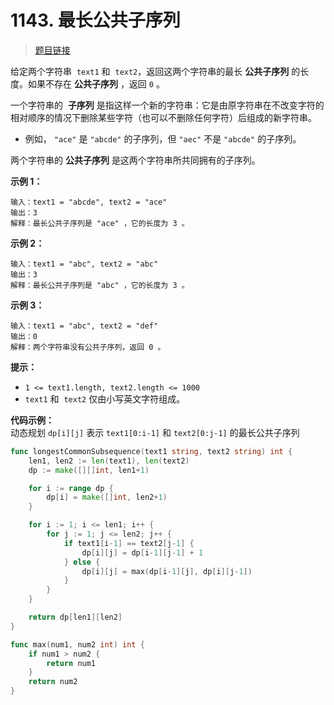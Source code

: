 <!-- markdownlint-disable -->
<!-- customize-tags:字符串,动态规划 -->

# 1143. 最长公共子序列

> [题目链接](https://leetcode.cn/problems/longest-common-subsequence/)

给定两个字符串  `text1` 和  `text2`，返回这两个字符串的最长 **公共子序列** 的长度。如果不存在 **公共子序列** ，返回 `0` 。

一个字符串的  **子序列** 是指这样一个新的字符串：它是由原字符串在不改变字符的相对顺序的情况下删除某些字符（也可以不删除任何字符）后组成的新字符串。

- 例如， `"ace"` 是 `"abcde"` 的子序列，但 `"aec"` 不是 `"abcde"` 的子序列。

两个字符串的 **公共子序列** 是这两个字符串所共同拥有的子序列。

**示例 1：**

```
输入：text1 = "abcde", text2 = "ace"
输出：3
解释：最长公共子序列是 "ace" ，它的长度为 3 。
```

**示例 2：**

```
输入：text1 = "abc", text2 = "abc"
输出：3
解释：最长公共子序列是 "abc" ，它的长度为 3 。
```

**示例 3：**

```
输入：text1 = "abc", text2 = "def"
输出：0
解释：两个字符串没有公共子序列，返回 0 。
```

**提示：**

- `1 <= text1.length, text2.length <= 1000`
- `text1` 和  `text2` 仅由小写英文字符组成。

<!-- markdownlint-restore -->
<!--------------------------------->
<!-- generate by new_leetcode.go -->

**代码示例：**  
动态规划 `dp[i][j]` 表示 `text1[0:i-1]` 和 `text2[0:j-1]` 的最长公共子序列

```go
func longestCommonSubsequence(text1 string, text2 string) int {
    len1, len2 := len(text1), len(text2)
    dp := make([][]int, len1+1)

    for i := range dp {
        dp[i] = make([]int, len2+1)
    }

    for i := 1; i <= len1; i++ {
        for j := 1; j <= len2; j++ {
            if text1[i-1] == text2[j-1] {
                dp[i][j] = dp[i-1][j-1] + 1
            } else {
                dp[i][j] = max(dp[i-1][j], dp[i][j-1])
            }
        }
    }

    return dp[len1][len2]
}

func max(num1, num2 int) int {
    if num1 > num2 {
        return num1
    }
    return num2
}
```
